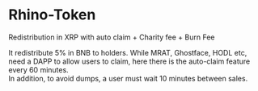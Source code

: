 # Rhino-Token
Redistribution in XRP with auto claim + Charity fee + Burn Fee

It redistribute 5% in BNB to holders. While MRAT, Ghostface, HODL etc, need a DAPP to allow users to claim, here there is the auto-claim feature every 60 minutes.  
In addition, to avoid dumps, a user must wait 10 minutes between sales.
